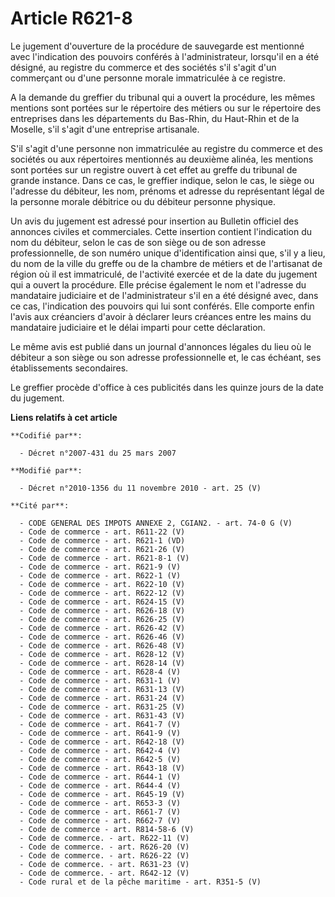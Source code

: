 # Article R621-8

Le jugement d'ouverture de la procédure de sauvegarde est mentionné avec l'indication des pouvoirs conférés à
l'administrateur, lorsqu'il en a été désigné, au registre du commerce et des sociétés s'il s'agit d'un commerçant ou d'une
personne morale immatriculée à ce registre.

A la demande du greffier du tribunal qui a ouvert la procédure, les mêmes mentions sont portées sur le répertoire des métiers
ou sur le répertoire des entreprises dans les départements du Bas-Rhin, du Haut-Rhin et de la Moselle, s'il s'agit d'une
entreprise artisanale.

S'il s'agit d'une personne non immatriculée au registre du commerce et des sociétés ou aux répertoires mentionnés au deuxième
alinéa, les mentions sont portées sur un registre ouvert à cet effet au greffe du tribunal de grande instance. Dans ce cas,
le greffier indique, selon le cas, le siège ou l'adresse du débiteur, les nom, prénoms et adresse du représentant légal de la
personne morale débitrice ou du débiteur personne physique. 

Un avis du jugement est adressé pour insertion au Bulletin officiel des annonces civiles et commerciales. Cette insertion
contient l'indication du nom du débiteur, selon le cas de son siège ou de son adresse professionnelle, de son numéro unique
d'identification ainsi que, s'il y a lieu, du nom de la ville du greffe ou de la       chambre de métiers et de l'artisanat
de région  où il est immatriculé, de l'activité exercée et de la date du jugement qui a ouvert la procédure. Elle précise
également le nom et l'adresse du mandataire judiciaire et de l'administrateur s'il en a été désigné avec, dans ce cas,
l'indication des pouvoirs qui lui sont conférés. Elle comporte enfin l'avis aux créanciers d'avoir à déclarer leurs créances
entre les mains du mandataire judiciaire et le délai imparti pour cette déclaration. 

Le même avis est publié dans un journal d'annonces légales du lieu où le débiteur a son siège ou son adresse professionnelle
et, le cas échéant, ses établissements secondaires. 

Le greffier procède d'office à ces publicités dans les quinze jours de la date du jugement.

**Liens relatifs à cet article**

	**Codifié par**:

	  - Décret n°2007-431 du 25 mars 2007

	**Modifié par**:

	  - Décret n°2010-1356 du 11 novembre 2010 - art. 25 (V)

	**Cité par**:

	  - CODE GENERAL DES IMPOTS ANNEXE 2, CGIAN2. - art. 74-0 G (V)
	  - Code de commerce - art. R611-22 (V)
	  - Code de commerce - art. R621-1 (VD)
	  - Code de commerce - art. R621-26 (V)
	  - Code de commerce - art. R621-8-1 (V)
	  - Code de commerce - art. R621-9 (V)
	  - Code de commerce - art. R622-1 (V)
	  - Code de commerce - art. R622-10 (V)
	  - Code de commerce - art. R622-12 (V)
	  - Code de commerce - art. R624-15 (V)
	  - Code de commerce - art. R626-18 (V)
	  - Code de commerce - art. R626-25 (V)
	  - Code de commerce - art. R626-42 (V)
	  - Code de commerce - art. R626-46 (V)
	  - Code de commerce - art. R626-48 (V)
	  - Code de commerce - art. R628-12 (V)
	  - Code de commerce - art. R628-14 (V)
	  - Code de commerce - art. R628-4 (V)
	  - Code de commerce - art. R631-1 (V)
	  - Code de commerce - art. R631-13 (V)
	  - Code de commerce - art. R631-24 (V)
	  - Code de commerce - art. R631-25 (V)
	  - Code de commerce - art. R631-43 (V)
	  - Code de commerce - art. R641-7 (V)
	  - Code de commerce - art. R641-9 (V)
	  - Code de commerce - art. R642-18 (V)
	  - Code de commerce - art. R642-4 (V)
	  - Code de commerce - art. R642-5 (V)
	  - Code de commerce - art. R643-18 (V)
	  - Code de commerce - art. R644-1 (V)
	  - Code de commerce - art. R644-4 (V)
	  - Code de commerce - art. R645-19 (V)
	  - Code de commerce - art. R653-3 (V)
	  - Code de commerce - art. R661-7 (V)
	  - Code de commerce - art. R662-7 (V)
	  - Code de commerce - art. R814-58-6 (V)
	  - Code de commerce. - art. R622-11 (V)
	  - Code de commerce. - art. R626-20 (V)
	  - Code de commerce. - art. R626-22 (V)
	  - Code de commerce. - art. R631-23 (V)
	  - Code de commerce. - art. R642-12 (V)
	  - Code rural et de la pêche maritime - art. R351-5 (V)
